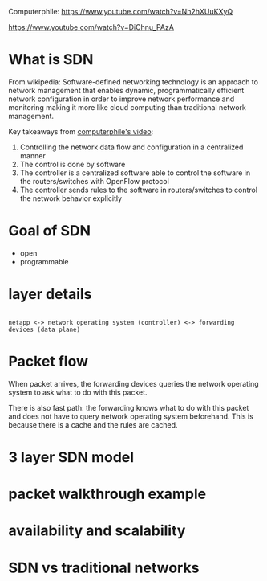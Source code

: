 Computerphile: https://www.youtube.com/watch?v=Nh2hXUuKXyQ 

https://www.youtube.com/watch?v=DiChnu_PAzA

# What is SDN
From wikipedia: Software-defined networking technology is an approach to network management that enables dynamic, programmatically efficient network configuration in order to improve network performance and monitoring making it more like cloud computing than traditional network management.

Key takeaways from [computerphile's video](https://www.youtube.com/watch?v=Nh2hXUuKXyQ):
1. Controlling the network data flow and configuration in a centralized manner
2. The control is done by software
3. The controller is a centralized software able to control the software in the routers/switches with OpenFlow protocol
4. The controller sends rules to the software in routers/switches to control the network behavior explicitly

# Goal of SDN
- open
- programmable

# layer details

```
                                                    
netapp <-> network operating system (controller) <-> forwarding devices (data plane)
```

# Packet flow

When packet arrives, the forwarding devices queries the network operating system to ask what to do with this packet.

There is also fast path: the forwarding knows what to do with this packet and does not have to query network operating system beforehand. This is because there is a cache and the rules are cached.



# 3 layer SDN model



# packet walkthrough example

# availability and scalability

# SDN vs traditional networks

